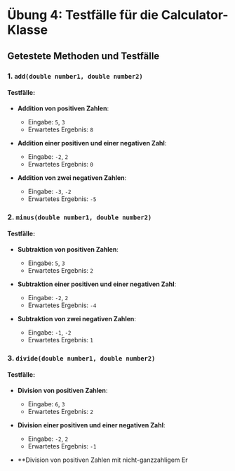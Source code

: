 # Übung 4: Testfälle für die Calculator-Klasse

## Getestete Methoden und Testfälle

### 1. `add(double number1, double number2)`

#### Testfälle:
- **Addition von positiven Zahlen**:
    - Eingabe: `5`, `3`
    - Erwartetes Ergebnis: `8`

- **Addition einer positiven und einer negativen Zahl**:
    - Eingabe: `-2`, `2`
    - Erwartetes Ergebnis: `0`

- **Addition von zwei negativen Zahlen**:
    - Eingabe: `-3`, `-2`
    - Erwartetes Ergebnis: `-5`

### 2. `minus(double number1, double number2)`

#### Testfälle:
- **Subtraktion von positiven Zahlen**:
    - Eingabe: `5`, `3`
    - Erwartetes Ergebnis: `2`

- **Subtraktion einer positiven und einer negativen Zahl**:
    - Eingabe: `-2`, `2`
    - Erwartetes Ergebnis: `-4`

- **Subtraktion von zwei negativen Zahlen**:
    - Eingabe: `-1`, `-2`
    - Erwartetes Ergebnis: `1`

### 3. `divide(double number1, double number2)`

#### Testfälle:
- **Division von positiven Zahlen**:
    - Eingabe: `6`, `3`
    - Erwartetes Ergebnis: `2`

- **Division einer positiven und einer negativen Zahl**:
    - Eingabe: `-2`, `2`
    - Erwartetes Ergebnis: `-1`

- **Division von positiven Zahlen mit nicht-ganzzahligem Er

